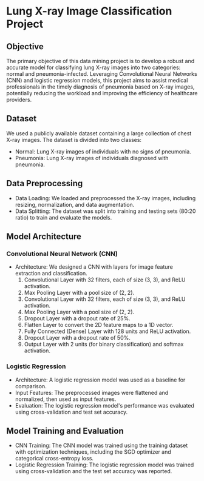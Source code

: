 # Lung X-ray Image Classification Project

## Objective
The primary objective of this data mining project is to develop a robust and accurate model for classifying lung X-ray images into two categories: normal and pneumonia-infected. Leveraging Convolutional Neural Networks (CNN) and logistic regression models, this project aims to assist medical professionals in the timely diagnosis of pneumonia based on X-ray images, potentially reducing the workload and improving the efficiency of healthcare providers.

## Dataset
We used a publicly available dataset containing a large collection of chest X-ray images. The dataset is divided into two classes:
- Normal: Lung X-ray images of individuals with no signs of pneumonia.
- Pneumonia: Lung X-ray images of individuals diagnosed with pneumonia.

## Data Preprocessing
- Data Loading: We loaded and preprocessed the X-ray images, including resizing, normalization, and data augmentation.
- Data Splitting: The dataset was split into training and testing sets (80:20 ratio) to train and evaluate the models.

## Model Architecture
### Convolutional Neural Network (CNN)
- Architecture: We designed a CNN with layers for image feature extraction and classification.
  1. Convolutional Layer with 32 filters, each of size (3, 3), and ReLU activation.
  2. Max Pooling Layer with a pool size of (2, 2).
  3. Convolutional Layer with 32 filters, each of size (3, 3), and ReLU activation.
  4. Max Pooling Layer with a pool size of (2, 2).
  5. Dropout Layer with a dropout rate of 25%.
  6. Flatten Layer to convert the 2D feature maps to a 1D vector.
  7. Fully Connected (Dense) Layer with 128 units and ReLU activation.
  8. Dropout Layer with a dropout rate of 50%.
  9. Output Layer with 2 units (for binary classification) and softmax activation.

### Logistic Regression
- Architecture: A logistic regression model was used as a baseline for comparison.
- Input Features: The preprocessed images were flattened and normalized, then used as input features.
- Evaluation: The logistic regression model's performance was evaluated using cross-validation and test set accuracy.

## Model Training and Evaluation
- CNN Training: The CNN model was trained using the training dataset with optimization techniques, including the SGD optimizer and categorical cross-entropy loss.
- Logistic Regression Training: The logistic regression model was trained using cross-validation and the test set accuracy was reported.

